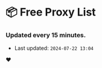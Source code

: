 # :package: Free Proxy List
### Updated every 15 minutes.

- Last updated: `2024-07-22 13:04`

:heart:

